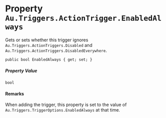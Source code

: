 # Property `Au.Triggers.ActionTrigger.EnabledAlways`

Gets or sets whether this trigger ignores `Au.Triggers.ActionTriggers.Disabled` and `Au.Triggers.ActionTriggers.DisabledEverywhere`.

```
public bool EnabledAlways { get; set; }
```

##### Property Value

`bool`

#### Remarks

When adding the trigger, this property is set to the value of `Au.Triggers.TriggerOptions.EnabledAlways` at that time.